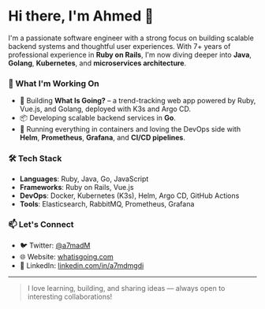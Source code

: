 # Hi there, I'm Ahmed 👋

I'm a passionate software engineer with a strong focus on building scalable backend systems and thoughtful user experiences. With 7+ years of professional experience in **Ruby on Rails**, I'm now diving deeper into **Java**, **Golang**, **Kubernetes**, and **microservices architecture**. 

### 🚀 What I'm Working On
- 🔧 Building **What Is Going?** – a trend-tracking web app powered by Ruby, Vue.js, and Golang, deployed with K3s and Argo CD.
- 📦 Developing scalable backend services in **Go**.
- 🐳 Running everything in containers and loving the DevOps side with **Helm**, **Prometheus**, **Grafana**, and **CI/CD pipelines**.

### 🛠️ Tech Stack
- **Languages**: Ruby, Java, Go, JavaScript
- **Frameworks**: Ruby on Rails, Vue.js
- **DevOps**: Docker, Kubernetes (K3s), Helm, Argo CD, GitHub Actions
- **Tools**: Elasticsearch, RabbitMQ, Prometheus, Grafana

### 📫 Let's Connect
- 🐦 Twitter: [@a7madM]([https://twitter.com/a7madM](https://x.com/ahmad_magdy94))
- 🌐 Website: [whatisgoing.com](https://whatisgoing.com)
- 💼 LinkedIn: [linkedin.com/in/a7mdmgdi](https://www.linkedin.com/in/a7mdmgdi/)

---

> I love learning, building, and sharing ideas — always open to interesting collaborations!
